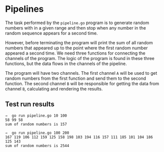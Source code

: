 # Pipelines

The task  performed by the `pipeline.go`  program is to generate  random numbers
with in  a given  range and  then stop when  any number  in the  random sequence
appears for a second time.

However, before terminating the program will print the sum of all random numbers
that appeared up  to the point where  the first random number  appeared a second
time. We  need three functions for  connecting the channels of  the program. The
logic of the  program is found in  these three functions, but the  data flows in
the channels of the pipeline.

The program will  have two channels. The  first channel `A` will be  used to get
random numbers from the first function and send them to the second function. The
second channel  `B` will be responsible  for getting the data  from channel `B`,
calculating and rendering the results.

## Test run results

```shell
⇒  go run pipeline.go 10 100
58 99 58
sum of random numbers is 157

⇒  go run pipeline.go 100 200
167 119 106 112 159 125 158 198 103 194 116 157 111 185 101 104 186 125 143
sum of random numbers is 2544
```
